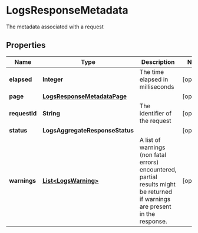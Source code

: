 

# LogsResponseMetadata

The metadata associated with a request
## Properties

Name | Type | Description | Notes
------------ | ------------- | ------------- | -------------
**elapsed** | **Integer** | The time elapsed in milliseconds |  [optional]
**page** | [**LogsResponseMetadataPage**](LogsResponseMetadataPage.md) |  |  [optional]
**requestId** | **String** | The identifier of the request |  [optional]
**status** | **LogsAggregateResponseStatus** |  |  [optional]
**warnings** | [**List&lt;LogsWarning&gt;**](LogsWarning.md) | A list of warnings (non fatal errors) encountered, partial results might be returned if warnings are present in the response. |  [optional]



